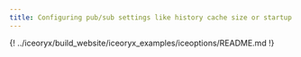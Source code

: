 ```yaml
---
title: Configuring pub/sub settings like history cache size or startup behaviour
---
```


{! ../iceoryx/build_website/iceoryx_examples/iceoptions/README.md !}
